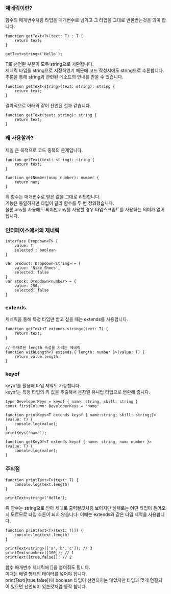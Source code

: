 ### 제네릭이란?

함수의 매개변수처럼 타입을 매개변수로 넘기고 그 타입을 그대로 반환받는것을 의미 합니다.

```
function getText<T>(text: T) : T {
	return text;
}	

getText<string>('Hello');	
```

T로 선언된 부분이 모두 string으로 치환됩니다.   
제네릭 타입을 string으로 지정하였기 때문에 코드 작성시에도 string으로 추론합니다.   
추론을 통해 string과 관련된 메소드의 안내를 받을 수 있습니다.

```
function getText<string>(text: string): string {
	return text;
}
```

결과적으로 아래와 같이 선언된 것과 같습니다.

```
function getText(text: string): string {
	return text;
}
```

### 왜 사용할까?

제일 큰 목적으로 코드 중복의 문제입니다.

```
funtion getText(text: string): string {
	return text;
}

function getNumber(num: number): number {
	return num;
}
```

위 함수는 매개변수로 받은 값을 그대로 리턴합니다.   
기능은 동일하지만 타입이 달라 함수를 두 번 정의했습니다.   
물론 any를 사용해도 되지만 any를 사용할 경우 타입스크립트를 사용하는 의미가 없어집니다.


### 인터페이스에서의 제네릭

```
interface Dropdown<T> {
	value: T,
	selected : boolean
}

var product: Dropdown<string> = {
	value: 'Nike Shoes',
	selected: false
}
var stock: Dropdown<number> = {
	value: 250,
	selected: false
}
```

### extends

제네릭을 통해 특정 타입만 받고 싶을 때는 extends를 사용합니다.

```
function getText<T extends string>(text: T) {
	return text;
}

// 숫자로된 length 속성을 가지는 제네릭
function withLength<T extends { length: number }>(value: T) {
	return value.length;
}
```

### keyof

keyof를 활용해 타입 제약도 가능합니다.   
keyof는 특정 타입의 키 값을 추출해서 문자열 유니업 타입으로 변환해 줍니다.

```
type DeveloperKeys = keyof { name: string, skill: string }
const firstColumn: DeveloperKeys = "name"

function printKeys<T extends keyof { name:string; skill: string;}>(value: T) {
	console.log(value);
}
printKeys('name');
```

```
function getKeyOf<T extends keyof { name: string, num: number }>(value: T) {
	console.log(value);
}
```


### 주의점

```
function printText<T>(text: T) {
	console.log(text.length)
}

printText<string>('Hello');
```

위 함수는 string으로 받아 제대로 출력될것처럼 보이지만 실제로는
어떤 타입이 들어오지 모르므로 타입 추론이 되지 않습니다.
이때는 extends와 같은 타입 제약을 사용합니다.

```
function printText<T>(text: T[]) {
	console.log(text.length)
}

printText<string>(['a','b','c']); // 3
printText<number>([100]); // 1
printText([true,false]); // 2
```

함수 매개변수 제네릭에 []을 붙여줘도 됩니다.   
이때는 배열 형태의 데이터를 넣어야 됩니다.   
printText([true,false])에 boolean 타입이 선언되지는 않았지만
타입과 맞게 연결되어 있으면 선언되어 있는것처럼 동작 합니다.